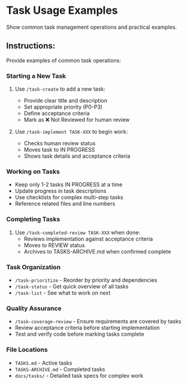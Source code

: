 # Task Usage Examples

Show common task management operations and practical examples.

## Instructions:

Provide examples of common task operations:

### Starting a New Task
1. Use `/task-create` to add a new task:
   - Provide clear title and description
   - Set appropriate priority (P0-P3)
   - Define acceptance criteria
   - Mark as ❌ Not Reviewed for human review

2. Use `/task-implement TASK-XXX` to begin work:
   - Checks human review status
   - Moves task to IN PROGRESS
   - Shows task details and acceptance criteria

### Working on Tasks
- Keep only 1-2 tasks IN PROGRESS at a time
- Update progress in task descriptions
- Use checklists for complex multi-step tasks
- Reference related files and line numbers

### Completing Tasks
1. Use `/task-completed-review TASK-XXX` when done:
   - Reviews implementation against acceptance criteria
   - Moves to REVIEW status
   - Archives to TASKS-ARCHIVE.md when confirmed complete

### Task Organization
- `/task-prioritize` - Reorder by priority and dependencies
- `/task-status` - Get quick overview of all tasks
- `/task-list` - See what to work on next

### Quality Assurance
- `/task-coverage-review` - Ensure requirements are covered by tasks
- Review acceptance criteria before starting implementation
- Test and verify code before marking tasks complete

### File Locations
- `TASKS.md` - Active tasks
- `TASKS-ARCHIVE.md` - Completed tasks
- `docs/tasks/` - Detailed task specs for complex work